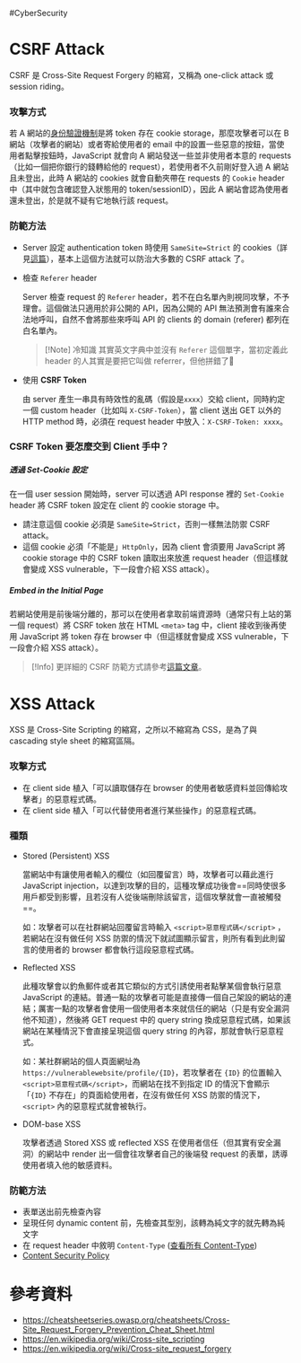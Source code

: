 #CyberSecurity 

# CSRF Attack

CSRF 是 Cross-Site Request Forgery 的縮寫，又稱為 one-click attack 或 session riding。

### 攻擊方式

若 A 網站的[身份驗證機制](</Web Development/Authentication - Cookie-Based vs. Token-Based.md>)是將 token 存在 cookie storage，那麼攻擊者可以在 B 網站（攻擊者的網站）或者寄給使用者的 email 中的設置一些惡意的按鈕，當使用者點擊按鈕時，JavaScript 就會向 A 網站發送一些並非使用者本意的 requests（比如一個把你銀行的錢轉給他的 request），若使用者不久前剛好登入過 A 網站且未登出，此時 A 網站的 cookies 就會自動夾帶在 requests 的 `Cookie` header 中（其中就包含確認登入狀態用的 token/sessionID），因此 A 網站會認為使用者還未登出，於是就不疑有它地執行該 request。

### 防範方法

- Server 設定 authentication token 時使用 `SameSite=Strict` 的 cookies（詳見[這篇](</Web Development/Cookies/Cookies 的存取.md#SameSite>)），基本上這個方法就可以防治大多數的 CSRF attack 了。
- 檢查 `Referer` header

    Server 檢查 request 的 `Referer` header，若不在白名單內則視同攻擊，不予理會。這個做法只適用於非公開的 API，因為公開的 API 無法預測會有誰來合法地呼叫，自然不會將那些來呼叫 API 的 clients 的 domain (referer) 都列在白名單內。

    >[!Note] 冷知識
    >其實英文字典中並沒有 `Referer` 這個單字，當初定義此 header 的人其實是要把它叫做 referrer，但他拼錯了🙂

- 使用 **CSRF Token**

    由 server 產生一串具有時效性的亂碼（假設是`xxxx`）交給 client，同時約定一個 custom header（比如叫 `X-CSRF-Token`），當 client 送出 GET 以外的 HTTP method 時，必須在 request header 中放入：`X-CSRF-Token: xxxx`。

### CSRF Token 要怎麼交到 Client 手中？

##### 透過 Set-Cookie 設定

在一個 user session 開始時，server 可以透過 API response 裡的 `Set-Cookie` header 將 CSRF token 設定在 client 的 cookie storage 中。

- 請注意這個 cookie 必須是 `SameSite=Strict`，否則一樣無法防禦 CSRF attack。
- 這個 cookie 必須「不能是」`HttpOnly`，因為 client 會須要用 JavaScript 將 cookie storage 中的 CSRF token 讀取出來放進 request header（但這樣就會變成 XSS vulnerable，下一段會介紹 XSS attack）。

##### Embed in the Initial Page

若網站使用是前後端分離的，那可以在使用者拿取前端資源時（通常只有上站的第一個 request）將 CSRF token 放在 HTML `<meta>` tag 中，client 接收到後再使用 JavaScript 將 token 存在 browser 中（但這樣就會變成 XSS vulnerable，下一段會介紹 XSS attack）。

>[!Info]
>更詳細的 CSRF 防範方式請參考[這篇文章](https://cheatsheetseries.owasp.org/cheatsheets/Cross-Site_Request_Forgery_Prevention_Cheat_Sheet.html)。

# XSS Attack

XSS 是 Cross-Site Scripting 的縮寫，之所以不縮寫為 CSS，是為了與 cascading style sheet 的縮寫區隔。

### 攻擊方式

- 在 client side 植入「可以讀取儲存在 browser 的使用者敏感資料並回傳給攻擊者」的惡意程式碼。
- 在 client side 植入「可以代替使用者進行某些操作」的惡意程式碼。

### 種類

- Stored (Persistent) XSS

    當網站中有讓使用者輸入的欄位（如回覆留言）時，攻擊者可以藉此進行 JavaScript injection，以達到攻擊的目的，這種攻擊成功後會==同時使很多用戶都受到影響，且若沒有人從後端刪除該留言，這個攻擊就會一直被觸發==。

    如：攻擊者可以在社群網站回覆留言時輸入 `<script>惡意程式碼</script>` ，若網站在沒有做任何 XSS 防禦的情況下就試圖顯示留言，則所有看到此則留言的使用者的 browser 都會執行這段惡意程式碼。

- Reflected XSS

    此種攻擊會以釣魚郵件或者其它類似的方式引誘使用者點擊某個會執行惡意 JavaScript 的連結。普通一點的攻擊者可能是直接傳一個自己架設的網站的連結；厲害一點的攻擊者會使用一個使用者本來就信任的網站（只是有安全漏洞他不知道），然後將 GET request 中的 query string 換成惡意程式碼，如果該網站在某種情況下會直接呈現這個 query string 的內容，那就會執行惡意程式。

    如：某社群網站的個人頁面網址為 `https://vulnerablewebsite/profile/{ID}`，若攻擊者在 `{ID}` 的位置輸入 `<script>惡意程式碼</script>`，而網站在找不到指定 ID 的情況下會顯示「`{ID}` 不存在」的頁面給使用者，在沒有做任何 XSS 防禦的情況下， `<script>` 內的惡意程式就會被執行。

- DOM-base XSS

    攻擊者透過 Stored XSS 或 reflected XSS 在使用者信任（但其實有安全漏洞）的網站中 render 出一個會往攻擊者自己的後端發 request 的表單，誘導使用者填入他的敏感資料。

### 防範方法

- 表單送出前先檢查內容
- 呈現任何 dynamic content 前，先檢查其型別，該轉為純文字的就先轉為純文字
- 在 request header 中敘明 `Content-Type` ([查看所有 Content-Type](https://www.iana.org/assignments/media-types/media-types.xhtml))
- [Content Security Policy](https://developer.mozilla.org/en-US/docs/Web/HTTP/CSP)

# 參考資料

- <https://cheatsheetseries.owasp.org/cheatsheets/Cross-Site_Request_Forgery_Prevention_Cheat_Sheet.html>
- <https://en.wikipedia.org/wiki/Cross-site_scripting>
- <https://en.wikipedia.org/wiki/Cross-site_request_forgery>
